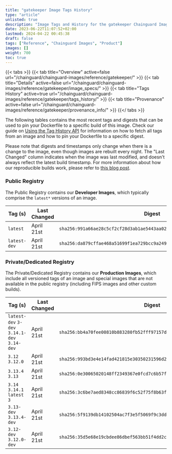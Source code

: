 ```yaml
---
title: "gatekeeper Image Tags History"
type: "article"
unlisted: true
description: "Image Tags and History for the gatekeeper Chainguard Image"
date: 2023-06-22T11:07:52+02:00
lastmod: 2024-04-22 00:45:38
draft: false
tags: ["Reference", "Chainguard Images", "Product"]
images: []
weight: 700
toc: true
---
```


{{< tabs >}}
{{< tab title="Overview" active=false url="/chainguard/chainguard-images/reference/gatekeeper/" >}}
{{< tab title="Details" active=false url="/chainguard/chainguard-images/reference/gatekeeper/image_specs/" >}}
{{< tab title="Tags History" active=true url="/chainguard/chainguard-images/reference/gatekeeper/tags_history/" >}}
{{< tab title="Provenance" active=false url="/chainguard/chainguard-images/reference/gatekeeper/provenance_info/" >}}
{{</ tabs >}}

The following tables contains the most recent tags and digests that can be used to pin your Dockerfile to a specific build of this image. Check our guide on [Using the Tag History API](/chainguard/chainguard-images/using-the-tag-history-api/) for information on how to fetch all tags from an image and how to pin your Dockerfile to a specific digest.

Please note that digests and timestamps only change when there is a change to the image, even though images are rebuilt every night. The "Last Changed" column indicates when the image was last modified, and doesn't always reflect the latest build timestamp. For more information about how our reproducible builds work, please refer to [this blog post](https://www.chainguard.dev/unchained/reproducing-chainguards-reproducible-image-builds).

### Public Registry
The Public Registry contains our **Developer Images**, which typically comprise the `latest*` versions of an image.

| Tag (s)       | Last Changed | Digest                                                                    |
|---------------|--------------|---------------------------------------------------------------------------|
|  `latest`     | April 21st   | `sha256:991a66ae28c5cf2cf28d3ab1ae5443aa02e9cf23f83f4e49706236d8299682eb` |
|  `latest-dev` | April 21st   | `sha256:da879cffae468a51699f1ea729bcc9a249a7be240d7ecc4369f39e8d25ea6e94` |


### Private/Dedicated Registry
The Private/Dedicated Registry contains our **Production Images**, which include all versioned tags of an image and special images that are not available in the public registry (including FIPS images and other custom builds).

| Tag (s)                                       | Last Changed | Digest                                                                    |
|-----------------------------------------------|--------------|---------------------------------------------------------------------------|
|  `latest-dev` `3-dev` `3.14.1-dev` `3.14-dev` | April 21st   | `sha256:bb4a70fee00810b883280fb52fff97157d99a5a55c1d47486f77c9fba65eb80d` |
|  `3.12` `3.12.0`                              | April 21st   | `sha256:993bd3e4e14fad421815e30350231596d21f5095a5883fe2f4e7672d5e462a83` |
|  `3.13.4` `3.13`                              | April 21st   | `sha256:0e30065020148ff2349367e0fcd7c6b57f6ec0a310efb5a9f5e6d47448b3afd1` |
|  `3.14` `3.14.1` `latest` `3`                 | April 21st   | `sha256:3c6be7aed8348cc86839f6c52f75f8b63ffe62516f7d7ea6eddae237173b440c` |
|  `3.13-dev` `3.13.4-dev`                      | April 21st   | `sha256:5f9139db14102504ac7f3e5f5069f9c3dd76a02c849a65f8bfa54880853896eb` |
|  `3.12-dev` `3.12.0-dev`                      | April 21st   | `sha256:35d5e68e19cbdee86dbef563bb51f4dd2c02f39eb393c4031b8c11c84bcd8f3e` |

